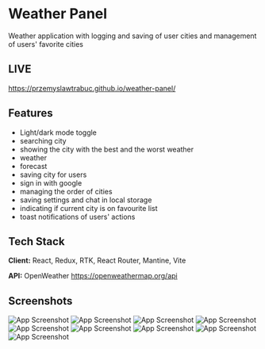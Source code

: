 
# Weather Panel

Weather application with logging and saving of user cities and management of users' favorite cities


## LIVE 
https://przemyslawtrabuc.github.io/weather-panel/
## Features

- Light/dark mode toggle
- searching city
- showing the city with the best and the worst weather
- weather
- forecast
- saving city for users
- sign in with google
- managing the order of cities
- saving settings and chat in local storage
- indicating if current city is on favourite list
- toast notifications of users' actions


## Tech Stack

**Client:** React, Redux, RTK, React Router, Mantine, Vite

**API:** OpenWeather https://openweathermap.org/api


## Screenshots

![App Screenshot](S1.png)
![App Screenshot](S2.png)
![App Screenshot](S3.png)
![App Screenshot](S4.png)
![App Screenshot](S5.png)
![App Screenshot](S6.png)
![App Screenshot](S7.png)
![App Screenshot](S8.png)
![App Screenshot](S9.png)

